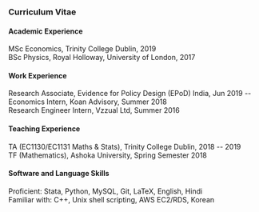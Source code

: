 ### Curriculum Vitae

#### Academic Experience
MSc Economics, Trinity College Dublin, 2019<br>
BSc Physics, Royal Holloway, University of London, 2017

#### Work Experience
Research Associate, Evidence for Policy Design (EPoD) India, Jun 2019 --<br>
Economics Intern, Koan Advisory, Summer 2018<br>
Research Engineer Intern, Vzzual Ltd, Summer 2016

#### Teaching Experience
TA (EC1130/EC1131 Maths & Stats), Trinity College Dublin, 2018 -- 2019<br>
TF (Mathematics), Ashoka University, Spring Semester 2018

#### Software and Language Skills
Proficient: Stata, Python, MySQL, Git, LaTeX, English, Hindi<br>
Familiar with: C++, Unix shell scripting, AWS EC2/RDS, Korean